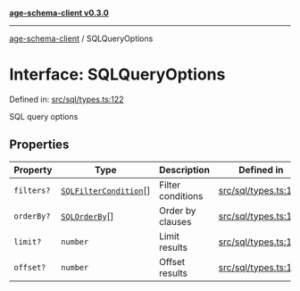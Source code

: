 [**age-schema-client v0.3.0**](../index.md)

***

[age-schema-client](/ageSchemaClient/api-generated/index.md) / SQLQueryOptions

# Interface: SQLQueryOptions

Defined in: [src/sql/types.ts:122](https://github.com/standardbeagle/ageSchemaClient/blob/main/src/sql/types.ts#L122)

SQL query options

## Properties

| Property | Type | Description | Defined in |
| ------ | ------ | ------ | ------ |
| <a id="filters"></a> `filters?` | [`SQLFilterCondition`](/ageSchemaClient/api-generated/interfaces/SQLFilterCondition.md)[] | Filter conditions | [src/sql/types.ts:126](https://github.com/standardbeagle/ageSchemaClient/blob/main/src/sql/types.ts#L126) |
| <a id="orderby"></a> `orderBy?` | [`SQLOrderBy`](/ageSchemaClient/api-generated/interfaces/SQLOrderBy.md)[] | Order by clauses | [src/sql/types.ts:131](https://github.com/standardbeagle/ageSchemaClient/blob/main/src/sql/types.ts#L131) |
| <a id="limit"></a> `limit?` | `number` | Limit results | [src/sql/types.ts:136](https://github.com/standardbeagle/ageSchemaClient/blob/main/src/sql/types.ts#L136) |
| <a id="offset"></a> `offset?` | `number` | Offset results | [src/sql/types.ts:141](https://github.com/standardbeagle/ageSchemaClient/blob/main/src/sql/types.ts#L141) |
